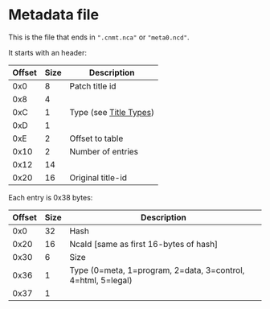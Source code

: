 # Metadata file

This is the file that ends in `".cnmt.nca"` or `"meta0.ncd"`.

It starts with an
header:

| Offset | Size | Description                                                                                     |
| ------ | ---- | ----------------------------------------------------------------------------------------------- |
| 0x0    | 8    | Patch title id                                                                                  |
| 0x8    | 4    |                                                                                                 |
| 0xC    | 1    | Type (see [Title Types](Content%20Manager%20services#Title%20Types.md##Title_Types "wikilink")) |
| 0xD    | 1    |                                                                                                 |
| 0xE    | 2    | Offset to table                                                                                 |
| 0x10   | 2    | Number of entries                                                                               |
| 0x12   | 14   |                                                                                                 |
| 0x20   | 16   | Original title-id                                                                               |

Each entry is 0x38
bytes:

| Offset | Size | Description                                                  |
| ------ | ---- | ------------------------------------------------------------ |
| 0x0    | 32   | Hash                                                         |
| 0x20   | 16   | NcaId \[same as first 16-bytes of hash\]                     |
| 0x30   | 6    | Size                                                         |
| 0x36   | 1    | Type (0=meta, 1=program, 2=data, 3=control, 4=html, 5=legal) |
| 0x37   | 1    |                                                              |
